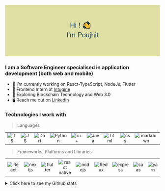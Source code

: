 <p align="middle">
<img src="/headerimage.png" />
</p>

<!-- **Poujhit/Poujhit** is a ✨ _special_ ✨ repository because its `README.md` (this file) appears on your GitHub profile. -->
<h3 align="left">I am a Software Engineer specialised in application development (both web and mobile)</h3>

- 🔭 I’m currently working on React-TypeScript, NodeJs, Flutter
- 🏢 Frontend Intern at [Intugine](https://www.intugine.com)
- 🌱 Exploring Blockchain Technology and Web 3.0
- 🖥 Reach me out on [LinkedIn](https://www.linkedin.com/in/poujhit-mu/)
<!-- - 👯 I’m looking to collaborate on ... -->
<!-- - 🤔 I’m looking for help with ... -->
<!-- - 💬 Ask me about ... -->
<!-- - 😄 Pronouns: ... -->
<!-- - ⚡ Fun fact: ... -->

### Technologies I work with

> Languages

<table>
  <tr>
    <td align="center" width="115">
        <img src="https://img.shields.io/badge/typescript-%23007ACC.svg?style=for-the-badge&logo=typescript&logoColor=white"  alt="TS" />
    </td>
    <td align="center" width="115">
        <img src="https://img.shields.io/badge/javascript-%23323330.svg?style=for-the-badge&logo=javascript&logoColor=%23F7DF1E" alt="JS" />
    </td>
    <td align="center" width="115">
        <img src="https://img.shields.io/badge/dart-%230175C2.svg?style=for-the-badge&logo=dart&logoColor=white"  alt="Dart" />
    </td>
    <td align="center" width="115">
        <img src="https://img.shields.io/badge/python-3670A0?style=for-the-badge&logo=python&logoColor=ffdd54" alt="Python" />
    </td>
    <td align="center" width="115">
        <img src="https://img.shields.io/badge/c++-%2300599C.svg?style=for-the-badge&logo=c%2B%2B&logoColor=white"  alt="c++" />
    </td>
    <td align="center" width="115">
        <img src="https://img.shields.io/badge/java-%23ED8B00.svg?style=for-the-badge&logo=java&logoColor=white"  alt="Java" />
    </td>
<!--      <td align="center" width="115">
        <img src="https://img.shields.io/badge/c-%2300599C.svg?style=for-the-badge&logo=c&logoColor=white" alt="c" />
    </td> -->
    <td align="center" width="115">
        <img src="https://img.shields.io/badge/html5-%23E34F26.svg?style=for-the-badge&logo=html5&logoColor=white" alt="html" />
    </td>
    <td align="center" width="115">
        <img src="https://img.shields.io/badge/css3-%231572B6.svg?style=for-the-badge&logo=css3&logoColor=white"  alt="css" />
    </td>
    <td align="center" width="115">
        <img src="https://img.shields.io/badge/markdown-%23000000.svg?style=for-the-badge&logo=markdown&logoColor=white"  alt="markdown" />
    </td>
  </tr>

</table>

> Frameworks, Platforms and Libraries

<table>
  <tr>
    <td align="center" width="115">
        <img src="https://img.shields.io/badge/react-%2320232a.svg?style=for-the-badge&logo=react&logoColor=%2361DAFB"  alt="React" />
    </td>
    <td align="center" width="115">
        <img src="https://img.shields.io/badge/Next-black?style=for-the-badge&logo=next.js&logoColor=white" alt="nextjs" />
    </td>
    <td align="center" width="115">
        <img src="https://img.shields.io/badge/Flutter-%2302569B.svg?style=for-the-badge&logo=Flutter&logoColor=white"  alt="flutter" />
    </td>
    <td align="center" width="115">
        <img src="https://img.shields.io/badge/react_native-%2320232a.svg?style=for-the-badge&logo=react&logoColor=%2361DAFB" alt="react native" />
    </td>
    <td align="center" width="115">
        <img src="https://img.shields.io/badge/node.js-6DA55F?style=for-the-badge&logo=node.js&logoColor=white"  alt="nodejs" />
    </td>
    <td align="center" width="115">
        <img src="https://img.shields.io/badge/redux-%23593d88.svg?style=for-the-badge&logo=redux&logoColor=white"  alt="Redux" />
    </td>
    <td align="center" width="115">
        <img src="https://img.shields.io/badge/express.js-%23404d59.svg?style=for-the-badge&logo=express&logoColor=%2361DAFB" alt="express" />
    </td>
    <td align="center" width="115">
        <img src="https://img.shields.io/badge/SASS-hotpink.svg?style=for-the-badge&logo=SASS&logoColor=white"  alt="saas" />
    </td>
    <td align="center" width="115">
        <img src="https://img.shields.io/badge/yarn-%232C8EBB.svg?style=for-the-badge&logo=yarn&logoColor=white"  alt="yarn" />
    </td>
  </tr>

</table>




<details>
  <summary>Click here to see my Github stats</summary>
  
  ## Stats
  
  <p align="middle">
  <img align="center" src="https://komarev.com/ghpvc/?username=Poujhit&color=blue" />
</p>
  <br/>
    
  
<p align="middle">
  <img align="center" src="https://github-readme-stats.vercel.app/api/top-langs?username=Poujhit&theme=tokyonight&hide=java,css&exclude_repo=Neumorphic-Clock-App" />
</p>
    <br/>
    
  <p align="middle">
  <img align="center" src="https://github-readme-stats.vercel.app/api?username=Poujhit&count_private=true&show_icons=true&include_all_commits=true&theme=tokyonight" />
</p>
  
<!--   <p align="middle">
  <img align="center" src="https://github-profile-trophy.vercel.app/?username=sciencepal&theme=juicyfresh&no-frame=true&row=1&&margin-w=20&no-bg=true" />
</p> -->
  

<!-- ![My Profile views](https://komarev.com/ghpvc/?username=Poujhit&color=blue) \
![Top Langs](https://github-readme-stats.vercel.app/api/top-langs?username=Poujhit&theme=tokyonight) \
![Poujhit Github Stats](https://github-readme-stats.vercel.app/api?username=Poujhit&count_private=true&show_icons=true&include_all_commits=true&theme=tokyonight) -->

  </details>
